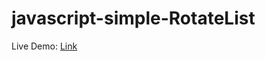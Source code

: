 # javascript-simple-RotateList

Live Demo: <a href="https://hareeshcs33.github.io/javascript-simple-RotateList/">Link</a>
